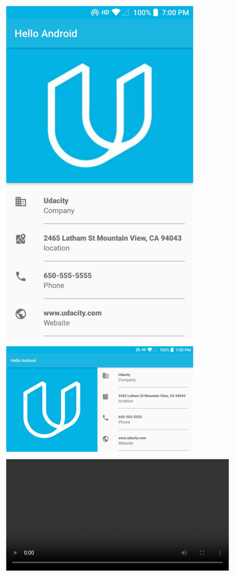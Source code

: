 <div align="center">
    <img src="https://github.com/hasanmohdkhan/Hello-Android---Udacity-basic-/blob/master/img.jpeg" width="600px"</img> 
</div>
<br>

<div align="center">
    <img src="https://github.com/hasanmohdkhan/Hello-Android---Udacity-basic-/blob/master/img_2.jpeg" width="600px"</img> 
</div>
<br>

<div align="center">
    <video src="https://www.youtube.com/watch?v=r2miSrwuSg4" width="600px"</img> 
</div>
